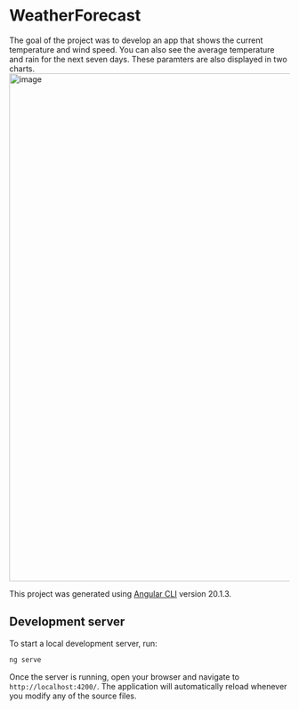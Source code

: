 # WeatherForecast


The goal of the project was to develop an app that shows the current temperature and wind speed. You can also see the average temperature and rain for the next seven days. These paramters are also displayed in two charts.
<img width="1918" height="911" alt="image" src="https://github.com/user-attachments/assets/4438b113-7f34-4567-87df-fe36e2344231" />


This project was generated using [Angular CLI](https://github.com/angular/angular-cli) version 20.1.3.

## Development server

To start a local development server, run:

```bash
ng serve
```

Once the server is running, open your browser and navigate to `http://localhost:4200/`. The application will automatically reload whenever you modify any of the source files.

